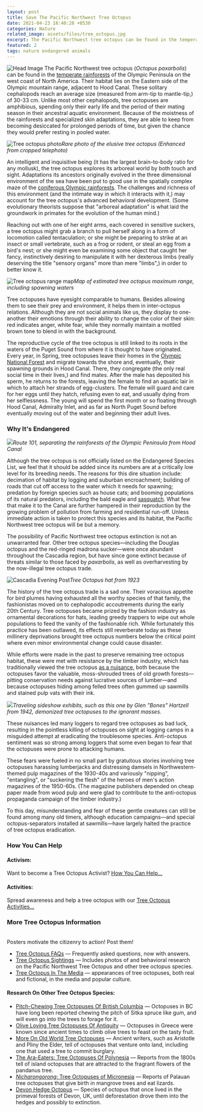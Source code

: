 ```yaml
---
layout: post
title: Save The Pacific Northwest Tree Octopus
date: 2021-04-23 18:40:28 +0530
categories: Nature
related_image: assets/files/tree_octopus.jpg
excerpt: The Pacific Northwest tree octopus can be found in the temperate rainforests of the Olympic Peninsula on the west coast of North America.
featured: 2
tags: nature endangered animals 
---
```

![Head Image](/assets/tree_octopus.jpg)
The Pacific Northwest tree octopus (*Octopus paxarbolis*) can be found in the [temperate rainforests](http://en.wikipedia.org/wiki/Temperate_rainforest) of the Olympic Peninsula on the west coast of North America. Their 
habitat lies on the Eastern side of the Olympic mountain range, adjacent
 to Hood Canal. These solitary cephalopods reach an average size 
(measured from arm-tip to mantle-tip,) of 30-33 cm. Unlike most other 
cephalopods, tree octopuses are amphibious, spending only their early 
life and the period of their mating season in their ancestral aquatic 
environment. Because of the moistness of the rainforests and specialized
 skin adaptations, they are able to keep from becoming desiccated for 
prolonged periods of time, but given the chance they would prefer 
resting in pooled water.

![Tree octopus photo](https://zapatopi.net/treeoctopus/treeocto_enlarged.jpg)*Rare photo of the elusive tree octopus (Enhanced from cropped telephoto)*

An intelligent and inquisitive being (it has the largest 
brain-to-body ratio for any mollusk), the tree octopus explores its 
arboreal world by both touch and sight. Adaptations its ancestors 
originally evolved in the three dimensional environment of the sea have 
been put to good use in the spatially complex maze of the [coniferous Olympic rainforests](http://en.wikipedia.org/wiki/Olympic_National_Park).
 The challenges and richness of this environment (and the intimate way 
in which it interacts with it,) may account for the tree octopus's 
advanced behavioral development. (Some evolutionary theorists suppose 
that "arboreal adaptation" is what laid the groundwork in primates for 
the evolution of the human mind.)

Reaching out with one of her eight arms, each covered in sensitive 
suckers, a tree octopus might grab a branch to pull herself along in a 
form of locomotion called tentaculation; or she might be preparing to 
strike at an insect or small vertebrate, such as a frog or rodent, or 
steal an egg from a bird's nest; or she might even be examining some 
object that caught her fancy, instinctively desiring to manipulate it 
with her dexterous limbs (really deserving the title "sensory organs" 
more than mere "limbs",) in order to better know it.

![Tree octopus range map](https://zapatopi.net/treeoctopus/tree_octopus_range_map.png)*Map of estimated tree octopus maximum range, including spawning waters*

Tree octopuses have eyesight comparable to humans. Besides allowing 
them to see their prey and environment, it helps them in inter-octopus 
relations. Although they are not social animals like us, they display to
 one-another their emotions through their ability to change the color of
 their skin: red indicates anger, white fear, while they normally 
maintain a mottled brown tone to blend in with the background.

The reproductive cycle of the tree octopus is still linked to its 
roots in the waters of the Puget Sound from where it is thought to have 
originated. Every year, in Spring, tree octopuses leave their homes in 
the [Olympic National Forest](http://www.fs.fed.us/r6/olympic/) and migrate towards the shore and, eventually, their spawning grounds 
in Hood Canal. There, they congregate (the only real social time in 
their lives,) and find mates. After the male has deposited his sperm, he
 returns to the forests, leaving the female to find an aquatic lair in 
which to attach her strands of egg-clusters. The female will guard and 
care for her eggs until they hatch, refusing even to eat, and usually 
dying from her selflessness. The young will spend the first month or so 
floating through Hood Canal, Admiralty Inlet, and as far as North Puget 
Sound before eventually moving out of the water and beginning their 
adult lives.

### Why It's Endangered

![](https://zapatopi.net/treeoctopus/route101-large.jpg)*Route 101, separating the rainforests of the Olympic Peninsula from Hood Canal*

Although the tree octopus is not officially listed on the Endangered
Species List, we feel that it should be added since its numbers are at a
 critically low level for its breeding needs. The reasons for this dire 
situation include: decimation of habitat by logging and suburban 
encroachment; building of roads that cut off access to the water which 
it needs for spawning; predation by foreign species such as house cats; 
and booming populations of its natural predators, including the bald 
eagle and [sasquatch](https://zapatopi.net/bsa/octopus.html).
 What few that make it to the Canal are further hampered in their 
reproduction by the growing problem of pollution from farming and 
residential run-off. Unless immediate action is taken to protect this 
species and its habitat, the Pacific Northwest tree octopus will be but a
 memory.

The possibility of Pacific Northwest tree octopus extinction is not 
an unwarranted fear. Other tree octopus species—including the Douglas 
octopus and the red-ringed madrona sucker—were once abundant throughout 
the Cascadia region, but have since gone extinct because of threats 
similar to those faced by *paxarbolis*, as well as overharvesting by the now-illegal tree octopus trade.

![Cascadia Evening Post](https://zapatopi.net/treeoctopus/cascadia_evening_post-1923-11.jpg "Cover of 1923 'Cascadia Evening Post' featuring woman wearing Tree Octopus hat")*Tree Octopus hat from 1923*

The history of the tree octopus trade is a sad one. Their voracious 
appetite for bird plumes having exhausted all the worthy species of that
 family, the fashionistas moved on to cephalopodic accoutrements during 
the early 20th Century. Tree octopuses became prized by the fashion 
industry as ornamental decorations for hats, leading greedy trappers to 
wipe out whole populations to feed the vanity of the fashionable rich. 
While fortunately this practice has been outlawed, its effects still 
reverberate today as these millinery deprivations brought tree octopus 
numbers below the critical point where even minor environmental change 
could cause disaster.

While efforts were made in the past to preserve remaining tree 
octopus habitat, these were met with resistance by the timber industry, 
which has traditionally viewed the tree octopus [as a nuisance](https://zapatopi.net/blog/?post=200812287770.an_octopus_in_a_saw-mill),
 both because the octopuses favor the valuable, moss-shrouded trees of 
old growth forests—pitting conservation needs against lucrative sources 
of lumber—and because octopuses hiding among felled trees often gummed 
up sawmills and stained pulp vats with their ink.

![](https://zapatopi.net/treeoctopus/bones_hartzell-tree_octopus_exhibit.jpg)*Traveling sideshow exhibits, such as this one by Glen "Bones" Hartzell from 1942, demonized tree octopuses to the ignorant masses.*

These nuisances led many loggers to regard tree octopuses as bad 
luck, resulting in the pointless killing of octopuses on sight at 
logging camps in a misguided attempt at eradicating the troublesome 
species. Anti-octopus sentiment was so strong among loggers that some 
even began to fear that the octopuses were prone to attacking humans.

These fears were fueled in no small part by gratuitous stories 
involving tree octopuses harassing lumberjacks and distressing damsels 
in Northwestern-themed pulp magazines of the 1930-40s and variously 
"nipping", "entangling", or "suckering the flesh" of the heroes of men's
 action magazines of the 1950-60s. (The magazine publishers depended on 
cheap paper made from wood pulp and were glad to contribute to the 
anti-octopus propaganda campaign of the timber industry.)

To this day, misunderstanding and fear of these gentle creatures can 
still be found among many old timers, although education campaigns—and 
special octopus-separators installed at sawmills—have largely halted the
 practice of tree octopus eradication.

### How You Can Help

#### Activism:

Want to become a Tree Octopus Activist? [How You Can Help...](https://zapatopi.net/treeoctopus/help.html)

#### Activities:

Spread awareness and help a tree octopus with our [Tree Octopus Activities...](https://zapatopi.net/treeoctopus/activities.html)

### More Tree Octopus Information

[](http://www.cafepress.com/zapatopi/7689324)  
Posters motivate the citizenry to action! Post them!

- [Tree Octopus FAQs](https://zapatopi.net/treeoctopus/faq.html) — Frequently asked questions, now with answers.
- [Tree Octopus Sightings](https://zapatopi.net/treeoctopus/sightings.html) — Includes photos of and behavioral research on the Pacific Northwest Tree Octopus and other tree octopus species.
- [Tree Octopus In The Media](https://zapatopi.net/treeoctopus/media.html) — appearances of tree octopuses, both real and fictional, in the media and popular culture.

#### Research On Other Tree Octopus Species:

- [Pitch-Chewing Tree Octopuses Of British Columbia](https://zapatopi.net/blog/?post=200910296120.pitch-chewing_tree_octopuses_of_british_columbia) — Octopuses in BC have long been reported chewing the pitch of Sitka 
  spruce like gum, and will even go into the trees to forage for it.
- [Olive Loving Tree Octopuses Of Antiquity](https://zapatopi.net/blog/?post=200809266800.olive_loving_tree_octopuses_of_antiquity) — Octopuses in Greece were known since ancient times to climb olive trees to feast on the tasty fruit.
- [More On Old World Tree Octopuses](https://zapatopi.net/blog/?post=200903256550.more_on_old_world_tree_octopuses) — Ancient writers, such as Aristotle and Pliny the Elder, tell of 
  octopuses that venture onto land, including one that used a tree to 
  commit burglary.
- [The Ara-Eaters: Tree Octopuses Of Polynesia](https://zapatopi.net/blog/?post=200903062770.the_ara-eaters_tree_octopuses_of_polynesia) — Reports from the 1800s tell of island octopuses that are attracted to the fragrant flowers of the pandanus tree.
- [*Nicharongorong*: Tree Octopuses of Micronesia](https://zapatopi.net/blog/?post=201011185710.nicharongorong_tree_octopuses_of_micronesia) — Reports of Palauan tree octopuses that give birth in mangrove trees and eat lizards.
- [Devon Hedge Octopus](https://zapatopi.net/blog/?post=201902248500.devon_hedge_octopus) — Species of octopus that once lived in the primeval forests of Devon, 
  UK, until deforestation drove them into the hedges and possibly to 
  extinction.